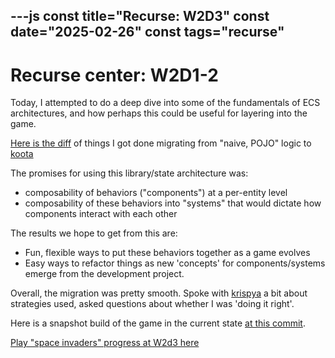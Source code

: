 ---js
const title="Recurse: W2D3"
const date="2025-02-26"
const tags="recurse"
---

# Recurse center: W2D1-2

Today, I attempted to do a deep dive into some of the fundamentals of ECS architectures, and how perhaps this could be useful for layering into the game.

[Here is the diff](https://github.com/etgrieco/space-invaders-p5-koota/compare/f968cc2198eb548095502eb99466d524c1c301ab...187a92e0ec867fe8e2e96cd5681baa00075ca34c) of things I got done migrating from "naive, POJO" logic to [koota](https://github.com/pmndrs/koota)

The promises for using this library/state architecture was:
- composability of behaviors ("components") at a per-entity level
- composability of these behaviors into "systems" that would dictate how components interact with each other

The results we hope to get from this are:
- Fun, flexible ways to put these behaviors together as a game evolves
- Easy ways to refactor things as new 'concepts' for components/systems emerge from the development project.

Overall, the migration was pretty smooth. Spoke with [krispya](https://github.com/krispya) a bit about strategies used, asked questions about whether I was 'doing it right'.

Here is a snapshot build of the game in the current state [at this commit](https://github.com/etgrieco/space-invaders-p5-koota/commit/187a92e0ec867fe8e2e96cd5681baa00075ca34c).

[Play "space invaders" progress at W2d3 here](/recurse-w2d3/space-invaders-demo/index.html)


